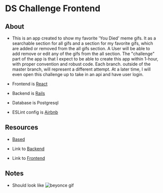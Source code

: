 # DS Challenge Frontend

## About

- This is an app created to show my favorite 'You Died' meme gifs. It as a searchable section for all gifs and a section for my favorite gifs, which are added or removed from the all gifs section. A User will be able to add remove or edit any of the gifs from the all section. The "challenge" part of the app is that I expect to be able to create this app within 1-hour, with proper convention and robust code. Each branch. outside of the master branch, will represent a different attempt. At a later time, I will even open this challenge up to take in an api and have user login.

- Frontend is [React](https://reactjs.org/docs/create-a-new-react-app.html)

- Backend is [Rails](https://medium.com/@ethanryan/creating-a-new-rails-api-with-a-postgresql-database-488ffce649d9)

- Database is Postgresql

- ESLint config is [Airbnb](https://github.com/paulolramos/eslint-prettier-airbnb-react)

## Resources

- [Based](https://github.com/Bearinawolfpack/dsYouDied)

- Link to [Backend](https://github.com/Bearinawolfpack/DSChallengeBackend)

- Link to [Frontend](https://github.com/Bearinawolfpack/DSChallengeFrontend)

## Notes

- Should look like ![beyonce gif](bey-slay.gif)